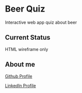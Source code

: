 # Beer Quiz
Interactive web app quiz about beer

## Current Status
HTML wireframe only

## About me
[Github Profile](https://www.github.com/matt-ros)

[LinkedIn Profile](https://www.linkedin.com/in/matthew-rosensweig-a329801b3/)
